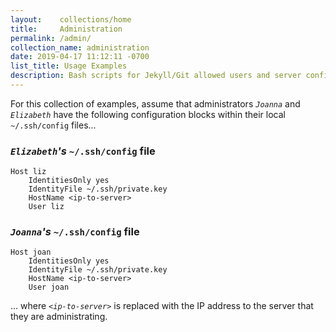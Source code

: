 ```yaml
---
layout:    collections/home
title:     Administration
permalink: /admin/
collection_name: administration
date: 2019-04-17 11:12:11 -0700
list_title: Usage Examples
description: Bash scripts for Jekyll/Git allowed users and server configuration modifications
---
```


For this collection of examples, assume that administrators _`Joanna`_ and _`Elizabeth`_ have the following configuration blocks within their local `~/.ssh/config` files...


### _`Elizabeth`'s_ `~/.ssh/config` file


```
Host liz
    IdentitiesOnly yes
    IdentityFile ~/.ssh/private.key
    HostName <ip-to-server>
    User liz
```


### _`Joanna`'s_ `~/.ssh/config` file


```
Host joan
    IdentitiesOnly yes
    IdentityFile ~/.ssh/private.key
    HostName <ip-to-server>
    User joan
```


... where _`<ip-to-server>`_ is replaced with the IP address to the server that they are administrating.
